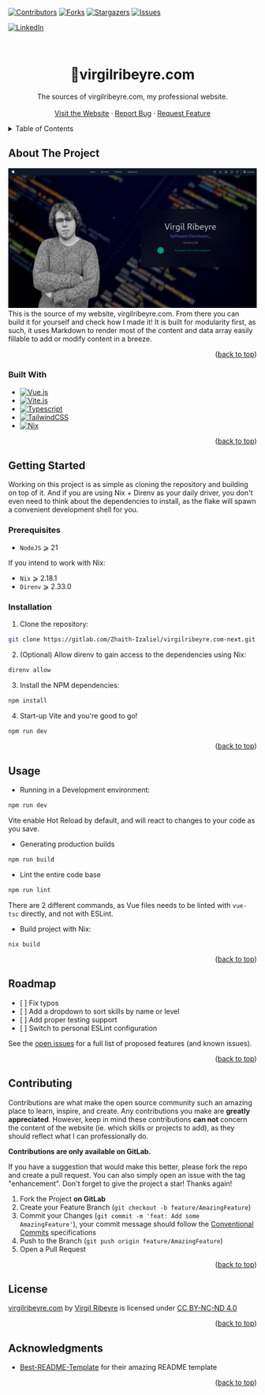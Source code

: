 <!-- Improved compatibility of back to top link: See: https://github.com/othneildrew/Best-README-Template/pull/73 -->

<a name="readme-top"></a>

<!--
*** Thanks for checking out the Best-README-Template. If you have a suggestion
*** that would make this better, please fork the repo and create a pull request
*** or simply open an issue with the tag "enhancement".
*** Don't forget to give the project a star!
*** Thanks again! Now go create something AMAZING! :D
-->

<!-- PROJECT SHIELDS -->

<!--
*** I'm using markdown "reference style" links for readability.
*** Reference links are enclosed in brackets [ ] instead of parentheses ( ).
*** See the bottom of this document for the declaration of the reference variables
*** for contributors-url, forks-url, etc. This is an optional, concise syntax you may use.
*** https://www.markdownguide.org/basic-syntax/#reference-style-links
-->

[![Contributors][contributors-shield]][contributors-url]
[![Forks][forks-shield]][forks-url]
[![Stargazers][stars-shield]][stars-url]
[![Issues][issues-shield]][issues-url]

[![LinkedIn][linkedin-shield]][linkedin-url]

<!-- PROJECT LOGO -->

<br />
<div align="center">
<h1 align="center">🚀virgilribeyre.com</h1>

<p align="center">
    The sources of virgilribeyre.com, my professional website.
    <br />
    <br />
    <a href="https://virgilribeyre.com">Visit the Website</a>
    ·
    <a href="https://gitlab.com/bootstrapers/vue-typescript-bootstraper/-/issues">Report Bug</a>
    ·
    <a href="https://gitlab.com/bootstrapers/vue-typescript-bootstraper/-/issues">Request Feature</a>
  </p>
</div>

<!-- TABLE OF CONTENTS -->

<details>
  <summary>Table of Contents</summary>

<!-- vim-markdown-toc GitLab -->

- [About The Project](#about-the-project)
  - [Built With](#built-with)
- [Getting Started](#getting-started)
  - [Prerequisites](#prerequisites)
  - [Installation](#installation)
- [Usage](#usage)
  - [Directory Structure](#directory-structure)
- [Roadmap](#roadmap)
- [Contributing](#contributing)
- [License](#license)
- [Acknowledgments](#acknowledgments)

<!-- vim-markdown-toc -->

</details>

<!-- ABOUT THE PROJECT -->

## About The Project

[![virgilribeyre.com Screenshot][product-screenshot]](https://gitlab.com/bootstrapers/vue-typescript-bootstraper)
This is the source of my website, virgilribeyre.com. From there you can build it for yourself and check how I made it! It is built for modularity first, as such, it uses Markdown to render most of the content and data array easily fillable to add or modify content in a breeze.

<p align="right">(<a href="#readme-top">back to top</a>)</p>

### Built With

- [![Vue.js][vue]][vue-url]
- [![Vite.js][vite]][vite-url]
- [![Typescript]][typescript-url]
- [![TailwindCSS]][tailwindcss-url]
- [![Nix]][nix-url]

<p align="right">(<a href="#readme-top">back to top</a>)</p>

<!-- GETTING STARTED -->

## Getting Started

Working on this project is as simple as cloning the repository and
building on top of it. And if you are using Nix + Direnv as your daily driver,
you don't even need to think about the dependencies to install, as the flake
will spawn a convenient development shell for you.

### Prerequisites

- `NodeJS` ⩾ 21

If you intend to work with Nix:

- `Nix` ⩾ 2.18.1
- `Direnv` ⩾ 2.33.0

### Installation

1. Clone the repository:

```bash
git clone https://gitlab.com/Zhaith-Izaliel/virgilribeyre.com-next.git
```

2. (Optional) Allow direnv to gain access to the dependencies using Nix:

```bash
direnv allow
```

3. Install the NPM dependencies:

```bash
npm install
```

4. Start-up Vite and you're good to go!

```bash
npm run dev
```

<p align="right">(<a href="#readme-top">back to top</a>)</p>
<!-- USAGE EXAMPLES -->

## Usage

- Running in a Development environment:

```bash
npm run dev
```

Vite enable Hot Reload by default, and will react to changes to your code as you
save.

- Generating production builds

```bash
npm run build
```

- Lint the entire code base

```bash
npm run lint
```

There are 2 different commands, as Vue files needs to be linted with `vue-tsc`
directly, and not with ESLint.

- Build project with Nix:

```
nix build
```

<p align="right">(<a href="#readme-top">back to top</a>)</p>

<!-- ROADMAP -->

## Roadmap

- \[ \] Fix typos
- \[ \] Add a dropdown to sort skills by name or level
- \[ \] Add proper testing support
- \[ \] Switch to personal ESLint configuration

See the [open issues](https://gitlab.com/bootstrapers/vue-typescript-bootstraper/-/issues) for a full list of proposed features (and known issues).

<p align="right">(<a href="#readme-top">back to top</a>)</p>

<!-- CONTRIBUTING -->

## Contributing

Contributions are what make the open source community such an amazing place to learn, inspire, and create. Any contributions you make are **greatly appreciated**. However, keep in mind these contributions **can not** concern the content of the website (ie. which skills or projects to add), as they should reflect what I can professionally do.

**Contributions are only available on GitLab.**

If you have a suggestion that would make this better, please fork the repo and create a pull request. You can also simply open an issue with the tag "enhancement".
Don't forget to give the project a star! Thanks again!

1. Fork the Project **on GitLab**
1. Create your Feature Branch (`git checkout -b feature/AmazingFeature`)
1. Commit your Changes (`git commit -m 'feat: Add some AmazingFeature'`), your
   commit message should follow the [Conventional Commits](https://www.conventionalcommits.org/en/v1.0.0/) specifications
1. Push to the Branch (`git push origin feature/AmazingFeature`)
1. Open a Pull Request

<p align="right">(<a href="#readme-top">back to top</a>)</p>

<!-- LICENSE -->

## License

<p xmlns:cc="http://creativecommons.org/ns#" xmlns:dct="http://purl.org/dc/terms/"><a property="dct:title" rel="cc:attributionURL" href="http://virgilribeyre.com">virgilribeyre.com</a> by <a rel="cc:attributionURL dct:creator" property="cc:attributionName" href="https://linktr.ee/zhaith_izaliel">Virgil Ribeyre</a> is licensed under <a href="http://creativecommons.org/licenses/by-nc-nd/4.0/?ref=chooser-v1" target="_blank" rel="license noopener noreferrer" style="display:inline-block;">CC BY-NC-ND 4.0</a></p>

<p align="right">(<a href="#readme-top">back to top</a>)</p>

<!-- ACKNOWLEDGMENTS -->

## Acknowledgments

- [Best-README-Template](https://github.com/othneildrew/Best-README-Template) for their amazing README template

<p align="right">(<a href="#readme-top">back to top</a>)</p>

<!-- MARKDOWN LINKS & IMAGES -->

<!-- https://www.markdownguide.org/basic-syntax/#reference-style-links -->

[contributors-shield]: https://img.shields.io/gitlab/contributors/bootstrapers/vue-typescript-bootstraper.svg?style=for-the-badge&logo=gitlab
[contributors-url]: https://gitlab.com/bootstrapers/vue-typescript-bootstraper/-/graphs/master?ref_type=heads
[forks-shield]: https://img.shields.io/gitlab/forks/bootstrapers/vue-typescript-bootstraper.svg?style=for-the-badge&logo=gitlab
[forks-url]: https://gitlab.com/bootstrapers/vue-typescript-bootstraper/-/forks
[issues-shield]: https://img.shields.io/gitlab/issues/open/bootstrapers%2Fvue-typescript-bootstraper?style=for-the-badge
[issues-url]: https://gitlab.com/bootstrapers/vue-typescript-bootstraper/-/issues
[linkedin-shield]: https://img.shields.io/badge/-LinkedIn-black.svg?style=for-the-badge&logo=linkedin&colorB=555
[linkedin-url]: https://www.linkedin.com/in/virgil-ribeyre-810135196/
[nix]: https://img.shields.io/badge/nix-0B1120?style=for-the-badge&logo=nixos
[nix-url]: https://nixos.org/
[product-screenshot]: images/screenshot.png
[stars-shield]: https://img.shields.io/gitlab/stars/bootstrapers/vue-typescript-bootstraper.svg?style=for-the-badge&logo=gitlab
[stars-url]: https://gitlab.com/bootstrapers/vue-typescript-bootstraper/-/starrers
[tailwindcss]: https://img.shields.io/badge/TailwindCSS-0B1120?style=for-the-badge&logo=tailwindcss
[tailwindcss-url]: https://tailwindcss.com/
[typescript]: https://img.shields.io/badge/Typescript-0B1120?style=for-the-badge&logo=typescript
[typescript-url]: https://www.typescriptlang.org/
[vite]: https://img.shields.io/badge/Vite-0B1120?style=for-the-badge&logo=vite
[vite-url]: https://vitejs.dev/
[vue]: https://img.shields.io/badge/Vue-0B1120?style=for-the-badge&logo=vuedotjs
[vue-url]: https://vuejs.org/
